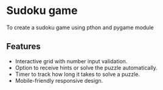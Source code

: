 # Sudoku game

To create a sudoku game using pthon and pygame module

## Features
- Interactive grid with number input validation.
- Option to receive hints or solve the puzzle automatically.
- Timer to track how long it takes to solve a puzzle.
- Mobile-friendly responsive design.
